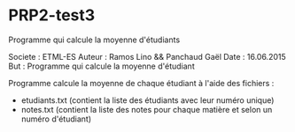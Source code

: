 # PRP2-test3
Programme qui calcule la moyenne d'étudiants

Societe : ETML-ES
Auteur  : Ramos Lino && Panchaud Gaël
Date	   : 16.06.2015
But     : Programme qui calcule la moyenne d'étudiant

Programme  calcule la moyenne de chaque étudiant à l'aide des fichiers :
 - etudiants.txt (contient la liste des étudiants avec leur numéro unique)
 - notes.txt (contient la liste des notes pour chaque matière et selon un numéro d'étudiant)
 
